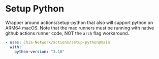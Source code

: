 # Setup Python

Wrapper around actions/setup-python that also will support python on ARM64 macOS. Note that the mac runners must be running with native github actions runner code, NOT the `arch` flag workaround.

```yaml
- uses: Chia-Network/actions/setup-python@main
  with:
    python-version: "3.10"
```
